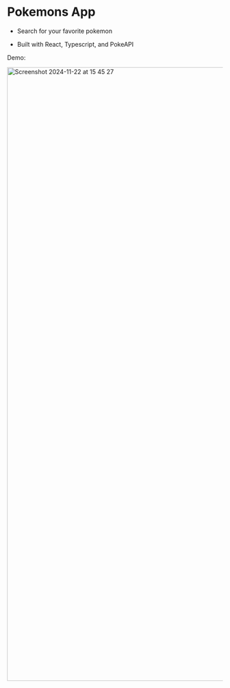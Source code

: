 # Pokemons App

- Search for your favorite pokemon

- Built with React, Typescript, and PokeAPI

Demo:



<img width="1430" alt="Screenshot 2024-11-22 at 15 45 27" src="https://github.com/user-attachments/assets/29bdec32-eb98-4cce-843a-3f1d17f26908">

